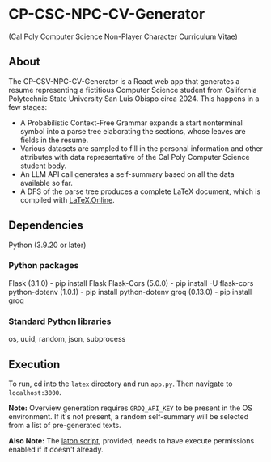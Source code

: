 # CP-CSC-NPC-CV-Generator

(Cal Poly Computer Science Non-Player Character Curriculum Vitae)

## About

The CP-CSV-NPC-CV-Generator is a React web app that generates a resume representing a fictitious Computer Science student from California Polytechnic State University San Luis Obispo circa 2024.  This happens in a few stages:
* A Probabilistic Context-Free Grammar expands a start nonterminal symbol into a parse tree elaborating the sections, whose leaves are fields in the resume.
* Various datasets are sampled to fill in the personal information and other attributes with data representative of the Cal Poly Computer Science student body.
* An LLM API call generates a self-summary based on all the data available so far.
* A DFS of the parse tree produces a complete LaTeX document, which is compiled with [LaTeX.Online](https://latexonline.cc).

## Dependencies

Python (3.9.20 or later)

### Python packages

Flask (3.1.0) - pip install Flask
Flask-Cors (5.0.0) - pip install -U flask-cors
python-dotenv (1.0.1) -  pip install python-dotenv
groq (0.13.0) - pip install groq

### Standard Python libraries

os, uuid, random, json, subprocess

## Execution

To run, cd into the `latex` directory and run `app.py`. Then navigate to `localhost:3000`.

**Note:** Overview generation requires `GROQ_API_KEY` to be present in the OS environment. If it's not present, a random self-summary will be selected
from a list of pre-generated texts.

**Also Note:** The [laton script](https://github.com/aslushnikov/latex-online), provided, needs to have execute permissions enabled if it doesn't already.

